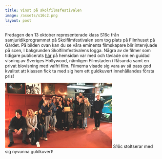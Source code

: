 ```yaml
---
title: Vinst på skolfilmsfestivalen
image: /assets/s16c2.png
layout: post
---
```

Fredagen den 13 oktober representerade klass S16c från samjuridikprogrammet på Skolfilmfestivalen som tog plats på Filmhuset på Gärdet.
På bilden ovan kan du se våra eminenta filmskapare blir intervjuade på scen, I bakgrunden Skolfilmfestivalens logga.
Några av de filmer som tidigare publicerats <a href="https://www.dagy.danderyd.se/nyheter/Programdagen-Sam-juridik/">här</a> på hemsidan var med och tävlade om en guidad visning av Sveriges Hollywood,
nämligen Filmstaden i Råsunda samt en privat biovisning med valfri film. 
Filmerna visade sig vara av så pass god kvalitet att klassen fick ta med sig hem ett guldkuvert innehållandes första pris!

<img src="/assets/s16c.png" alt="s16c" width="350" height="214">
S16c stoltserar med sig nyvunna guldkuvert!


